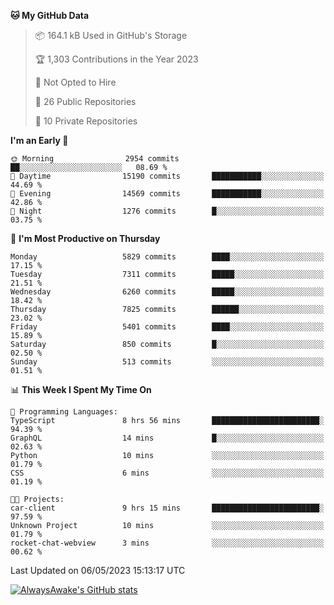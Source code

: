 <!--START_SECTION:waka-->
**🐱 My GitHub Data** 

> 📦 164.1 kB Used in GitHub's Storage 
 > 
> 🏆 1,303 Contributions in the Year 2023
 > 
> 🚫 Not Opted to Hire
 > 
> 📜 26 Public Repositories 
 > 
> 🔑 10 Private Repositories 
 > 
**I'm an Early 🐤** 

```text
🌞 Morning                2954 commits        ██░░░░░░░░░░░░░░░░░░░░░░░   08.69 % 
🌆 Daytime                15190 commits       ███████████░░░░░░░░░░░░░░   44.69 % 
🌃 Evening                14569 commits       ███████████░░░░░░░░░░░░░░   42.86 % 
🌙 Night                  1276 commits        █░░░░░░░░░░░░░░░░░░░░░░░░   03.75 % 
```
📅 **I'm Most Productive on Thursday** 

```text
Monday                   5829 commits        ████░░░░░░░░░░░░░░░░░░░░░   17.15 % 
Tuesday                  7311 commits        █████░░░░░░░░░░░░░░░░░░░░   21.51 % 
Wednesday                6260 commits        █████░░░░░░░░░░░░░░░░░░░░   18.42 % 
Thursday                 7825 commits        ██████░░░░░░░░░░░░░░░░░░░   23.02 % 
Friday                   5401 commits        ████░░░░░░░░░░░░░░░░░░░░░   15.89 % 
Saturday                 850 commits         █░░░░░░░░░░░░░░░░░░░░░░░░   02.50 % 
Sunday                   513 commits         ░░░░░░░░░░░░░░░░░░░░░░░░░   01.51 % 
```


📊 **This Week I Spent My Time On** 

```text
💬 Programming Languages: 
TypeScript               8 hrs 56 mins       ████████████████████████░   94.39 % 
GraphQL                  14 mins             █░░░░░░░░░░░░░░░░░░░░░░░░   02.63 % 
Python                   10 mins             ░░░░░░░░░░░░░░░░░░░░░░░░░   01.79 % 
CSS                      6 mins              ░░░░░░░░░░░░░░░░░░░░░░░░░   01.19 % 

🐱‍💻 Projects: 
car-client               9 hrs 15 mins       ████████████████████████░   97.59 % 
Unknown Project          10 mins             ░░░░░░░░░░░░░░░░░░░░░░░░░   01.79 % 
rocket-chat-webview      3 mins              ░░░░░░░░░░░░░░░░░░░░░░░░░   00.62 % 
```


 Last Updated on 06/05/2023 15:13:17 UTC
<!--END_SECTION:waka-->

[![AlwaysAwake's GitHub stats](https://github-readme-stats.vercel.app/api?username=AlwaysAwake&show_icons=true&theme=github_dark&count_private=true)](https://github.com/AlwaysAwake/AlwaysAwake)
